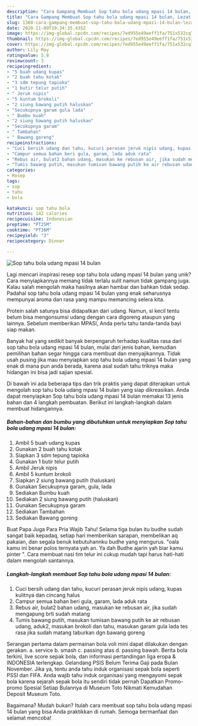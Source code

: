 ```yaml
---
description: "Cara Gampang Membuat Sop tahu bola udang mpasi 14 bulan, Lezat Sekali"
title: "Cara Gampang Membuat Sop tahu bola udang mpasi 14 bulan, Lezat Sekali"
slug: 1360-cara-gampang-membuat-sop-tahu-bola-udang-mpasi-14-bulan-lezat-sekali
date: 2020-11-09T19:34:35.435Z
image: https://img-global.cpcdn.com/recipes/7ed955e49eeff1fa/751x532cq70/sop-tahu-bola-udang-mpasi-14-bulan-foto-resep-utama.jpg
thumbnail: https://img-global.cpcdn.com/recipes/7ed955e49eeff1fa/751x532cq70/sop-tahu-bola-udang-mpasi-14-bulan-foto-resep-utama.jpg
cover: https://img-global.cpcdn.com/recipes/7ed955e49eeff1fa/751x532cq70/sop-tahu-bola-udang-mpasi-14-bulan-foto-resep-utama.jpg
author: Lily May
ratingvalue: 3.8
reviewcount: 3
recipeingredient:
- "5 buah udang kupas"
- "2 buah tahu kotak"
- "3 sdm tepung tapioka"
- "1 butir telur putih"
- " Jeruk nipis"
- "5 kuntum brokoli"
- "2 siung bawang putih haluskan"
- "Secukupnya garam gula lada"
- " Bumbu kuah"
- "2 siung bawang putih haluskan"
- "Secukupnya garam"
- " Tambahan"
- " Bawang goreng"
recipeinstructions:
- "Cuci bersih udang dan tahu, kucuri perasan jeruk nipis udang, kupas kulitnya dan cincang halus"
- "Campur semua bahan beri gula, garam, lada aduk rata"
- "Rebus air, bulat2 bahan udang, masukan ke rebusan air, jika sudah mengapung brti sudah matang"
- "Tumis bawang putih, masukan tumisan bawang putih ke air rebusan udang, aduk2, masukan brokoli dan tahu, masukan garam gula lada tes rasa jika sudah matang taburkan dgn bawang goreng"
categories:
- Resep
tags:
- sop
- tahu
- bola

katakunci: sop tahu bola 
nutrition: 142 calories
recipecuisine: Indonesian
preptime: "PT25M"
cooktime: "PT36M"
recipeyield: "3"
recipecategory: Dinner

---
```



![Sop tahu bola udang mpasi 14 bulan](https://img-global.cpcdn.com/recipes/7ed955e49eeff1fa/751x532cq70/sop-tahu-bola-udang-mpasi-14-bulan-foto-resep-utama.jpg)

Lagi mencari inspirasi resep sop tahu bola udang mpasi 14 bulan yang unik? Cara menyiapkannya memang tidak terlalu sulit namun tidak gampang juga. Kalau salah mengolah maka hasilnya akan hambar dan bahkan tidak sedap. Padahal sop tahu bola udang mpasi 14 bulan yang enak seharusnya mempunyai aroma dan rasa yang mampu memancing selera kita.

Protein salah satunya bisa didapatkan dari udang. Namun, si kecil tentu belum bisa mengonsumsi udang dengan cara digoreng ataupun yang lainnya. Sebelum memberikan MPASI, Anda perlu tahu tanda-tanda bayi siap makan.

Banyak hal yang sedikit banyak berpengaruh terhadap kualitas rasa dari sop tahu bola udang mpasi 14 bulan, mulai dari jenis bahan, kemudian pemilihan bahan segar hingga cara membuat dan menyajikannya. Tidak usah pusing jika mau menyiapkan sop tahu bola udang mpasi 14 bulan yang enak di mana pun anda berada, karena asal sudah tahu triknya maka hidangan ini bisa jadi sajian spesial.


Di bawah ini ada beberapa tips dan trik praktis yang dapat diterapkan untuk mengolah sop tahu bola udang mpasi 14 bulan yang siap dikreasikan. Anda dapat menyiapkan Sop tahu bola udang mpasi 14 bulan memakai 13 jenis bahan dan 4 langkah pembuatan. Berikut ini langkah-langkah dalam membuat hidangannya.

<!--inarticleads1-->

##### Bahan-bahan dan bumbu yang dibutuhkan untuk menyiapkan Sop tahu bola udang mpasi 14 bulan:

1. Ambil 5 buah udang kupas
1. Gunakan 2 buah tahu kotak
1. Siapkan 3 sdm tepung tapioka
1. Gunakan 1 butir telur putih
1. Ambil  Jeruk nipis
1. Ambil 5 kuntum brokoli
1. Siapkan 2 siung bawang putih (haluskan)
1. Gunakan Secukupnya garam, gula, lada
1. Sediakan  Bumbu kuah
1. Sediakan 2 siung bawang putih (haluskan)
1. Gunakan Secukupnya garam
1. Sediakan  Tambahan
1. Sediakan  Bawang goreng


Buat Papa Juga Para Pria Wajib Tahu! Selama tiga bulan itu budhe sudah sangat baik kepadaq, setiap hari memberikan sarapan, membelikan aq pakaian, dan segala benuk kebutuhannku budhe yang mengurus. &#34;oala kamu ini benar polos ternyata yah an. Ya dah Budhe ajarin yah biar kamu pinter &#34;. Cara membuat nasi tim telur ini cukup mudah tapi harus hati-hati dalam mengolah santannya. 

<!--inarticleads2-->

##### Langkah-langkah membuat Sop tahu bola udang mpasi 14 bulan:

1. Cuci bersih udang dan tahu, kucuri perasan jeruk nipis udang, kupas kulitnya dan cincang halus
1. Campur semua bahan beri gula, garam, lada aduk rata
1. Rebus air, bulat2 bahan udang, masukan ke rebusan air, jika sudah mengapung brti sudah matang
1. Tumis bawang putih, masukan tumisan bawang putih ke air rebusan udang, aduk2, masukan brokoli dan tahu, masukan garam gula lada tes rasa jika sudah matang taburkan dgn bawang goreng


Serangan pertama dalam permainan bola voli mini dapat dilakukan dengan gerakan. a. service b. smash c. passing atas d. passing bawah. Berita bola terkini, live score sepak bola, dan informasi pertandingan liga eropa &amp; INDONESIA terlengkap. Gelandang PSIS Belum Terima Gaji pada Bulan November. Jika ya, tentu anda tahu induk organisasi sepak bola seperti PSSI dan FIFA. Anda wajib tahu induk organisasi yang mengayomi sepak bola karena sejarah sepak bola itu sendiri tidak pernah Dapatkan Promo-promo Spesial Setiap Bulannya di Museum Toto Nikmati Kemudahan Deposit Museum Toto. 

Bagaimana? Mudah bukan? Itulah cara membuat sop tahu bola udang mpasi 14 bulan yang bisa Anda praktikkan di rumah. Semoga bermanfaat dan selamat mencoba!
